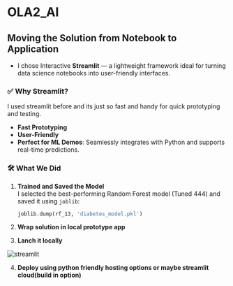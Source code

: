 # OLA2_AI

## Moving the Solution from Notebook to Application

- I chose Interactive **Streamlit** — a lightweight framework ideal for turning data science notebooks into user-friendly interfaces.


### ✅ Why Streamlit?
I used streamlit before and its just so fast and handy for quick prototyping and testing. 

- **Fast Prototyping**
- **User-Friendly**
- **Perfect for ML Demos**: Seamlessly integrates with Python and supports real-time predictions.

### 🛠️ What We Did

1. **Trained and Saved the Model**  
   I selected the best-performing Random Forest model (Tuned 444) and saved it using `joblib`:

   ```python
   joblib.dump(rf_13, 'diabetes_model.pkl')

2. **Wrap solution in local prototype app**

3. **Lanch it locally**

![streamlit](streamlit.png)

4. **Deploy using python friendly hosting options or maybe streamlit cloud(build in option)**